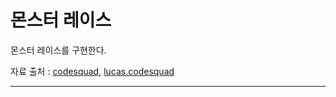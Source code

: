 # 몬스터 레이스

몬스터 레이스를 구현한다.

자료 출처 : [codesquad](https://codesquad.kr), [lucas.codesquad](https://lucas.codesquad.kr)

---
